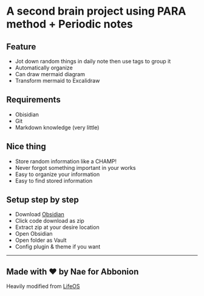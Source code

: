 # A second brain project using PARA method + Periodic notes

## Feature
- Jot down random things in daily note then use tags to group it
- Automatically organize
- Can draw mermaid diagram
- Transform mermaid to Excalidraw

## Requirements
- Obisidian
- Git
- Markdown knowledge (very little)

## Nice thing
- Store random information like a CHAMP!
- Never forgot something important in your works
- Easy to organize your information
- Easy to find stored information

## Setup step by step
- Download [Obsidian](https://obsidian.md/download)
- Click code download as zip
- Extract zip at your desire location
- Open Obsidian
- Open folder as Vault
- Config plugin & theme if you want

---
Made with ❤️ by Nae for Abbonion
---
Heavily modified from [LifeOS](https://github.com/quanru/obsidian-example-LifeOS)
